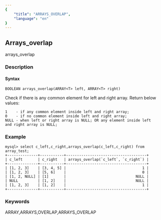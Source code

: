 ```yaml
---
{
    "title": "ARRAYS_OVERLAP",
    "language": "en"
}
---
```


<!-- 
Licensed to the Apache Software Foundation (ASF) under one
or more contributor license agreements.  See the NOTICE file
distributed with this work for additional information
regarding copyright ownership.  The ASF licenses this file
to you under the Apache License, Version 2.0 (the
"License"); you may not use this file except in compliance
with the License.  You may obtain a copy of the License at

  http://www.apache.org/licenses/LICENSE-2.0

Unless required by applicable law or agreed to in writing,
software distributed under the License is distributed on an
"AS IS" BASIS, WITHOUT WARRANTIES OR CONDITIONS OF ANY
KIND, either express or implied.  See the License for the
specific language governing permissions and limitations
under the License.
-->


## Arrays_overlap

arrays_overlap

### Description

#### Syntax

`BOOLEAN arrays_overlap(ARRAY<T> left, ARRAY<T> right)`

Check if there is any common element for left and right array. Return below values:

```
1    - if any common element inside left and right array;
0    - if no common element inside left and right array;
NULL - when left or right array is NULL; OR any element inside left and right array is NULL;
```

### Example

```
mysql> select c_left,c_right,arrays_overlap(c_left,c_right) from array_test;
+--------------+-----------+-------------------------------------+
| c_left       | c_right   | arrays_overlap(`c_left`, `c_right`) |
+--------------+-----------+-------------------------------------+
| [1, 2, 3]    | [3, 4, 5] |                                   1 |
| [1, 2, 3]    | [5, 6]    |                                   0 |
| [1, 2, NULL] | [1]       |                                NULL |
| NULL         | [1, 2]    |                                NULL |
| [1, 2, 3]    | [1, 2]    |                                   1 |
+--------------+-----------+-------------------------------------+
```

### Keywords

ARRAY,ARRAYS,OVERLAP,ARRAYS_OVERLAP
